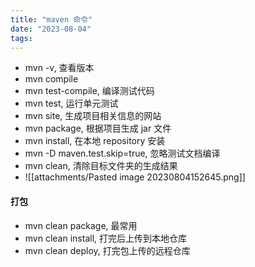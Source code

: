 ```yaml
---
title: "maven 命令"
date: "2023-08-04"
tags:
---
```


- mvn -v, 查看版本
- mvn compile
- mvn test-compile, 编译测试代码
- mvn test, 运行单元测试
- mvn site, 生成项目相关信息的网站
- mvn package, 根据项目生成 jar 文件
- mvn install, 在本地 repository 安装
- mvn -D maven.test.skip=true, 忽略测试文档编译
- mvn clean, 清除目标文件夹的生成结果
- ![[attachments/Pasted image 20230804152645.png]]


#### 打包
- mvn clean package, 最常用
- mvn clean install, 打完后上传到本地仓库
- mvn clean deploy, 打完包上传的远程仓库